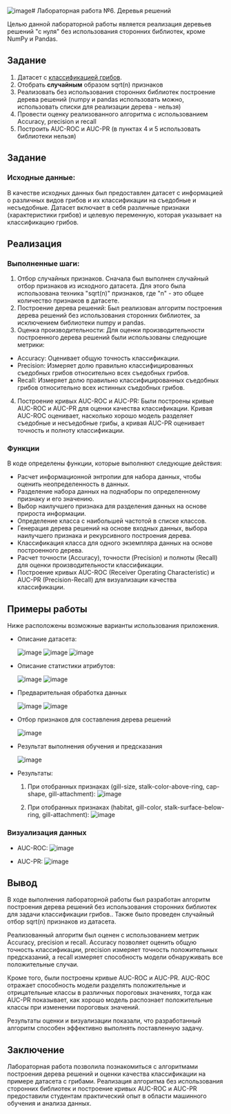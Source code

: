 ![image](https://github.com/ITSamantha/artificial_intelligence_systems/assets/100091168/42ab94ab-a62e-4f70-a219-f7bb51d7e4b9)# Лабораторная работа №6. Деревья решений

Целью данной лабораторной работы является реализация деревьев решений "с нуля" без использования сторонних библиотек, кроме NumPy и Pandas. 

## Задание

1. Датасет с [классификацией грибов](https://archive.ics.uci.edu/ml/datasets/Mushroom).
2. Отобрать **случайным** образом sqrt(n) признаков
3. Реализовать без использования сторонних библиотек построение дерева решений (numpy и pandas использовать можно, использовать списки для реализации  дерева - нельзя)
4. Провести оценку реализованного алгоритма с использованием Accuracy, precision и recall
5. Построить AUC-ROC и AUC-PR (в пунктах 4 и 5 использовать библиотеки нельзя)

## Задание
### Исходные данные:
В качестве исходных данных был предоставлен датасет с информацией о различных видов грибов и их классификации на съедобные и несъедобные. Датасет включает в себя различные признаки (характеристики грибов) и целевую переменную, которая указывает на классификацию грибов.

## Реализация
### Выполненные шаги:
1. Отбор случайных признаков. Сначала был выполнен случайный отбор признаков из исходного датасета. Для этого была использована техника "sqrt(n)" признаков, где "n" - это общее количество признаков в датасете.
2. Построение дерева решений: Был реализован алгоритм построения дерева решений без использования сторонних библиотек, за исключением библиотеки numpy и pandas.
3. Оценка производительности: Для оценки производительности построенного дерева решений были использованы следующие метрики:
  - Accuracy: Оценивает общую точность классификации.
  - Precision: Измеряет долю правильно классифицированных съедобных грибов относительно всех съедобных грибов.
  - Recall: Измеряет долю правильно классифицированных съедобных грибов относительно всех истинных съедобных грибов.
4. Построение кривых AUC-ROC и AUC-PR: Были построены кривые AUC-ROC и AUC-PR для оценки качества классификации. Кривая AUC-ROC оценивает, насколько хорошо модель разделяет съедобные и несъедобные грибы, а кривая AUC-PR оценивает точность и полноту классификации.

### Функции
В коде определены функции, которые выполняют следующие действия:
  - Расчет информационной энтропии для набора данных, чтобы оценить неопределенность в данных.
  - Разделение набора данных на поднаборы по определенному признаку и его значению.
  - Выбор наилучшего признака для разделения данных на основе прироста информации.
  - Определение класса с наибольшей частотой в списке классов.
  - Генерация дерева решений на основе входных данных, выбора наилучшего признака и рекурсивного построения дерева.
  - Классификация класса для одного экземпляра данных на основе построенного дерева.
  - Расчет точности (Accuracy), точности (Precision) и полноты (Recall) для оценки производительности классификации.
  - Построение кривых AUC-ROC (Receiver Operating Characteristic) и AUC-PR (Precision-Recall) для визуализации качества классификации.

## Примеры работы

Ниже расположены возможные варианты использования приложения.

- Описание датасета:

  ![image](https://github.com/ITSamantha/artificial_intelligence_systems/assets/100091168/387ebd1c-3bf8-49cb-8a5f-8d661552fb9b)
  ![image](https://github.com/ITSamantha/artificial_intelligence_systems/assets/100091168/1b18a82c-2e43-4ba7-91fd-8648bde939ff)
  ![image](https://github.com/ITSamantha/artificial_intelligence_systems/assets/100091168/761f2fd8-73fc-4b86-aa25-8848553f7f4c)


- Описание статистики атрибутов:

  ![image](https://github.com/ITSamantha/artificial_intelligence_systems/assets/100091168/54fe0707-d7c1-4e25-bc7b-f2d244ac5c5a)
  ![image](https://github.com/ITSamantha/artificial_intelligence_systems/assets/100091168/ccd727c7-6e77-45bb-91c0-69f69f1dcbc3)


- Предварительная обработка данных

  ![image](https://github.com/ITSamantha/artificial_intelligence_systems/assets/100091168/bf668e21-886c-4492-afab-7cd4d7a2d24b)
  ![image](https://github.com/ITSamantha/artificial_intelligence_systems/assets/100091168/6d9ae06f-31d6-4349-a00c-d7019d526ffe)

- Отбор признаков для составления дерева решений

  ![image](https://github.com/ITSamantha/artificial_intelligence_systems/assets/100091168/8c0981a5-4069-46b9-a6f9-c38fb0807772)


- Результат выполнения обучения и предсказания

  ![image](https://github.com/ITSamantha/artificial_intelligence_systems/assets/100091168/e3b9faf1-51b3-4e4a-b519-e22360db8584)

- Результаты:

  1. При отобранных признаках (gill-size, stalk-color-above-ring, cap-shape, gill-attachment):
    ![image](https://github.com/ITSamantha/artificial_intelligence_systems/assets/100091168/3b9be2ab-fbd6-4521-8335-055d3bbd7a17)

  2. При отобранных признаках (habitat, gill-color, stalk-surface-below-ring, gill-attachment):
     ![image](https://github.com/ITSamantha/artificial_intelligence_systems/assets/100091168/df58fca0-1cca-479b-9394-9a80f57cb4ff)


### Визуализация данных

  - AUC-ROC:
  ![image](https://github.com/ITSamantha/artificial_intelligence_systems/assets/100091168/b142d007-5ad5-48e6-8b5f-3853ef5c53d2)

  - AUC-PR:
  ![image](https://github.com/ITSamantha/artificial_intelligence_systems/assets/100091168/bc3fec9c-4625-40f5-9301-a3a3749216ab)


## Вывод
В ходе выполнения лабораторной работы был разработан алгоритм построения дерева решений без использования сторонних библиотек для задачи классификации грибов.. Также было проведен случайный отбор sqrt(n) признаков из датасета.

Реализованный алгоритм был оценен с использованием метрик Accuracy, precision и recall. Accuracy позволяет оценить общую точность классификации, precision измеряет точность положительных предсказаний, а recall измеряет способность модели обнаруживать все положительные случаи.

Кроме того, были построены кривые AUC-ROC и AUC-PR. AUC-ROC отражает способность модели разделять положительные и отрицательные классы в различных пороговых значениях, тогда как AUC-PR показывает, как хорошо модель распознает положительные классы при изменении пороговых значений.

Результаты оценки и визуализации показали, что разработанный алгоритм способен эффективно выполнять поставленную задачу.

## Заключение

Лабораторная работа позволила познакомиться с алгоритмами построения дерева решений и оценки качества классификации на примере датасета с грибами. Реализация алгоритма без использования сторонних библиотек и построение кривых AUC-ROC и AUC-PR предоставили студентам практический опыт в области машинного обучения и анализа данных.
